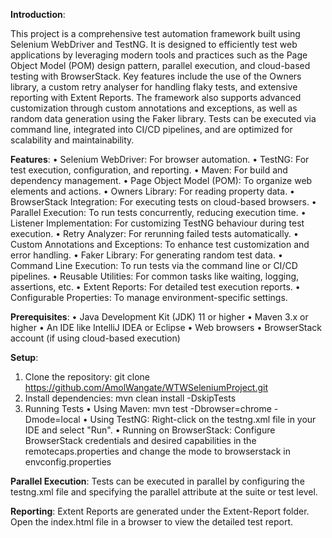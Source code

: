 **Introduction**: 

This project is a comprehensive test automation framework built using Selenium WebDriver and TestNG. It is designed to efficiently test web applications by leveraging modern tools and practices such as the Page Object Model (POM) design pattern, parallel execution, and cloud-based testing with BrowserStack. Key features include the use of the Owners library, a custom retry analyser for handling flaky tests, and extensive reporting with Extent Reports. The framework also supports advanced customization through custom annotations and exceptions, as well as random data generation using the Faker library. Tests can be executed via command line, integrated into CI/CD pipelines, and are optimized for scalability and maintainability.

**Features**:
•	Selenium WebDriver: For browser automation.
•	TestNG: For test execution, configuration, and reporting.
•	Maven: For build and dependency management.
•	Page Object Model (POM): To organize web elements and actions.
•	Owners Library: For reading property data.
•	BrowserStack Integration: For executing tests on cloud-based browsers.
•	Parallel Execution: To run tests concurrently, reducing execution time.
•	Listener Implementation: For customizing TestNG behaviour during test execution.
•	Retry Analyzer: For rerunning failed tests automatically.
•	Custom Annotations and Exceptions: To enhance test customization and error handling.
•	Faker Library: For generating random test data.
•	Command Line Execution: To run tests via the command line or CI/CD pipelines.
•	Reusable Utilities: For common tasks like waiting, logging, assertions, etc.
•	Extent Reports: For detailed test execution reports.
•	Configurable Properties: To manage environment-specific settings.

**Prerequisites**: 
•	Java Development Kit (JDK) 11 or higher
•	Maven 3.x or higher
•	An IDE like IntelliJ IDEA or Eclipse
•	Web browsers
•	BrowserStack account (if using cloud-based execution)

**Setup**: 
1.	Clone the repository: git clone https://github.com/AmolWangate/WTWSeleniumProject.git
2.	Install dependencies: mvn clean install -DskipTests
3.	Running Tests
•	Using Maven: mvn test -Dbrowser=chrome -Dmode=local
•	Using TestNG: Right-click on the testng.xml file in your IDE and select "Run".
•	Running on BrowserStack: Configure BrowserStack credentials and desired capabilities in the remotecaps.properties and change the mode to browserstack in envconfig.properties

**Parallel Execution**: 
Tests can be executed in parallel by configuring the testng.xml file and specifying the parallel attribute at the suite or test level.

**Reporting**: 
Extent Reports are generated under the Extent-Report folder. Open the index.html file in a browser to view the detailed test report.



